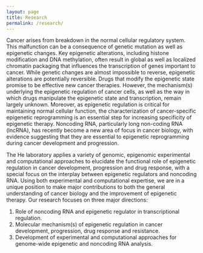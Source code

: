 ```yaml
---
layout: page
title: Research
permalink: /research/
---
```


Cancer arises from breakdown in the normal cellular regulatory system. This malfunction can be a consequence of genetic mutation as well as epigenetic changes. Key epigenetic alterations, including histone modification and DNA methylation, often result in global as well as localized chromatin packaging that influences the transcription of genes important to cancer. While genetic changes are almost impossible to reverse, epigenetic alterations are potentially reversible. Drugs that modify the epigenetic state promise to be effective new cancer therapies. However, the mechanism(s) underlying the epigenetic regulation of cancer cells, as well as the way in which drugs manipulate the epigenetic state and transcription, remain largely unknown. Moreover, as epigenetic regulation is critical for maintaining normal cellular function, the characterization of cancer-specific epigenetic reprogramming is an essential step for increasing specificity of epigenetic therapy. Noncoding RNA, particularly long non-coding RNA (lncRNA), has recently become a new area of focus in cancer biology, with evidence suggesting that they are essential to epigenetic reprogramming during cancer development and progression.

The He laboratory applies a variety of genomic, epigenomic experimental and computational approaches to elucidate the functional role of epigenetic regulation in cancer development, progression and drug response, with a special focus on the interplay between epigenetic regulators and noncoding RNA. Using both experimental and computational expertise, we are in a unique position to make major contributions to both the general understanding of cancer biology and the improvement of epigenetic therapy. Our research focuses on three major directions:

1. Role of noncoding RNA and epigenetic regulator in transcriptional regulation.
2. Molecular mechanism(s) of epigenetic regulation in cancer development, progression, drug response and resistance.
3. Development of experimental and computational approaches for genome-wide epigenetic and noncoding RNA analysis.
